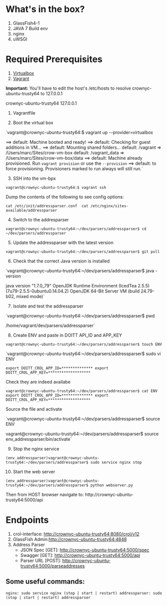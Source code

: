 # What's in the box?

  1. GlassFish4-1
  2. JAVA 7 Build env
  3. nginx
  4. uWSGI

# Required Prerequisites

  1. [Virtualbox](https://www.virtualbox.org/)
  2. [Vagrant](https://www.vagrantup.com/)

**Important:** You'll have to edit the host's /etc/hosts to resolve crownyc-ubuntu-trusty64 to 127.0.0.1

crownyc-ubuntu-trusty64	127.0.0.1

  1. Vagrantfile

  2. Boot the virtual box

`vagrant@crownyc-ubuntu-trusty64:$ vagrant up --provider=virtualbox

==> default: Machine booted and ready!
==> default: Checking for guest additions in VM...
==> default: Mounting shared folders...
    default: /vagrant => /Users/marc/Sites/crow-vm-box
    default: /vagrant_data => /Users/marc/Sites/crow-vm-box/data
==> default: Machine already provisioned. Run `vagrant provision` or use the `--provision`
==> default: to force provisioning. Provisioners marked to run always will still run.`

  3. SSH into the vm-bpx

`vagrant@crownyc-ubuntu-trusty64:$ vagrant ssh`

Dump the contents of the following to see config options:

`cat /etc/init/addressparser.conf 
cat /etc/nginx/sites-available/addressparser`

  4. Switch to the addresparser 

`vagrant@crownyc-ubuntu-trusty64:~/dev/parsers/addressparser$ cd ~/dev/parsers/addressparser`

  5. Update the addressparser with the latest version

`vagrant@crownyc-ubuntu-trusty64:~/dev/parsers/addressparser$ git pull`

  6. Check that the correct Java version is installed

`vagrant@crownyc-ubuntu-trusty64:~/dev/parsers/addressparser$ java -version
                                                                                       
java version "1.7.0_79"
OpenJDK Runtime Environment (IcedTea 2.5.5) (7u79-2.5.5-0ubuntu0.14.04.2)
OpenJDK 64-Bit Server VM (build 24.79-b02, mixed mode)`

  7. Isolate and test the addressparser

`vagrant@crownyc-ubuntu-trusty64:~/dev/parsers/addressparser$ pwd 

/home/vagrant/dev/parsers/addressparser`

  8. Create ENV and paste in DOITT API_ID and APP_KEY

`vagrant@crownyc-ubuntu-trusty64:~/dev/parsers/addressparser$ touch ENV`

`vagrant@crownyc-ubuntu-trusty64:~/dev/parsers/addressparser$ sudo vi ENV 

`export DOITT_CROL_APP_ID=**************
export DOITT_CROL_APP_KEY=*******************`

Check they are indeed availabe

`vagrant@crownyc-ubuntu-trusty64:~/dev/parsers/addressparser$ cat ENV
export DOITT_CROL_APP_ID=**************
export DOITT_CROL_APP_KEY=*******************`

Source the file and activate

`vagrant@crownyc-ubuntu-trusty64:~/dev/parsers/addressparser$ source ENV

vagrant@crownyc-ubuntu-trusty64:~/dev/parsers/addressparser$ source env_addressparser/bin/activate`

  9. Stop the nginx service

`(env_addressparser)vagrant@crownyc-ubuntu-trusty64:~/dev/parsers/addressparser$ sudo service nginx stop`

  10. Start the web server

`(env_addressparser)vagrant@crownyc-ubuntu-trusty64:~/dev/parsers/addressparser$ python webserver.py`

Then from HOST browser navigate to: http://crownyc-ubuntu-trusty64:5000/api

# Endpoints 
  1. crol-interface: [http://crownyc-ubuntu-trusty64:8080/crol/v12](http://crownyc-ubuntu-trusty64:8080/crol/v12)
  2. GlassFish Admin:[http://crownyc-ubuntu-trusty64:4848](http://crownyc-ubuntu-trusty64:4848)
  3. Address Parser 
     - JSON Spec [GET]: [http://crownyc-ubuntu-trusty64:5000/spec](http://crownyc-ubuntu-trusty64:5000/spec)
     - Swagger [GET]: [http://crownyc-ubuntu-trusty64:5000/api](http://crownyc-ubuntu-trusty64:5000/api)
     - Parser URL [POST]: [http://crownyc-ubuntu-trusty64:5000/parseaddresses](http://crownyc-ubuntu-trusty64:5000/parseaddresses)

## Some useful commands: 

`nginx: sudo service nginx (stop | start | restart)
addressparser: sudo (stop | start | restart) addressparser`

